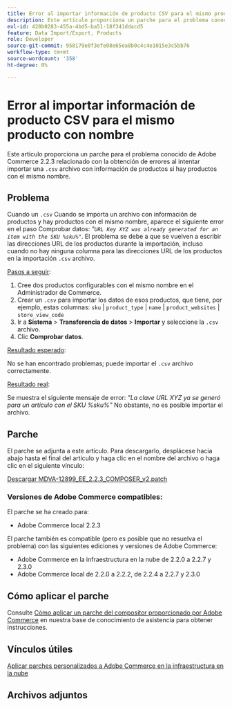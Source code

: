 ```yaml
---
title: Error al importar información de producto CSV para el mismo producto con nombre
description: Este artículo proporciona un parche para el problema conocido de Adobe Commerce 2.2.3 relacionado con la obtención de errores al intentar importar un archivo ".csv" con información de productos si hay productos con el mismo nombre.
exl-id: 420b0283-455a-4bd5-ba51-18f341ddacd5
feature: Data Import/Export, Products
role: Developer
source-git-commit: 958179e0f3efe08e65ea8b0c4c4e1015e3c5bb76
workflow-type: tm+mt
source-wordcount: '358'
ht-degree: 0%

---
```


# Error al importar información de producto CSV para el mismo producto con nombre

Este artículo proporciona un parche para el problema conocido de Adobe Commerce 2.2.3 relacionado con la obtención de errores al intentar importar una `.csv` archivo con información de productos si hay productos con el mismo nombre.

## Problema

Cuando un `.csv` Cuando se importa un archivo con información de productos y hay productos con el mismo nombre, aparece el siguiente error en el paso Comprobar datos: *&quot;`URL Key XYZ was already generated for an item with the SKU %sku%"`*. El problema se debe a que se vuelven a escribir las direcciones URL de los productos durante la importación, incluso cuando no hay ninguna columna para las direcciones URL de los productos en la importación `.csv` archivo.

<u>Pasos a seguir</u>:

1. Cree dos productos configurables con el mismo nombre en el Administrador de Commerce.
1. Crear un `.csv` para importar los datos de esos productos, que tiene, por ejemplo, estas columnas: `sku` | `product_type` | `name` | `product_websites` | `store_view_code`
1. Ir a **Sistema** > **Transferencia de datos** > **Importar** y seleccione la `.csv` archivo.
1. Clic **Comprobar datos**.

<u>Resultado esperado</u>:

No se han encontrado problemas; puede importar el `.csv` archivo correctamente.

<u>Resultado real</u>:

Se muestra el siguiente mensaje de error: *&quot;La clave URL XYZ ya se generó para un artículo con el SKU %sku%&quot;* No obstante, no es posible importar el archivo.

## Parche

El parche se adjunta a este artículo. Para descargarlo, desplácese hacia abajo hasta el final del artículo y haga clic en el nombre del archivo o haga clic en el siguiente vínculo:

[Descargar MDVA-12899\_EE\_2.2.3\_COMPOSER\_v2.patch](assets/MDVA-12899_EE_2.2.3_COMPOSER_v2.patch.zip)

### Versiones de Adobe Commerce compatibles:

El parche se ha creado para:

* Adobe Commerce local 2.2.3

El parche también es compatible (pero es posible que no resuelva el problema) con las siguientes ediciones y versiones de Adobe Commerce:

* Adobe Commerce en la infraestructura en la nube de 2.2.0 a 2.2.7 y 2.3.0
* Adobe Commerce local de 2.2.0 a 2.2.2, de 2.2.4 a 2.2.7 y 2.3.0

## Cómo aplicar el parche

Consulte [Cómo aplicar un parche del compositor proporcionado por Adobe Commerce](/help/how-to/general/how-to-apply-a-composer-patch-provided-by-magento.md) en nuestra base de conocimiento de asistencia para obtener instrucciones.

## Vínculos útiles

[Aplicar parches personalizados a Adobe Commerce en la infraestructura en la nube](https://devdocs.magento.com/guides/v2.3/cloud/project/project-patch.html)

## Archivos adjuntos
